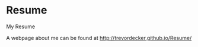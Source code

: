 Resume
======

My Resume

A webpage about me can be found at http://trevordecker.github.io/Resume/ 

